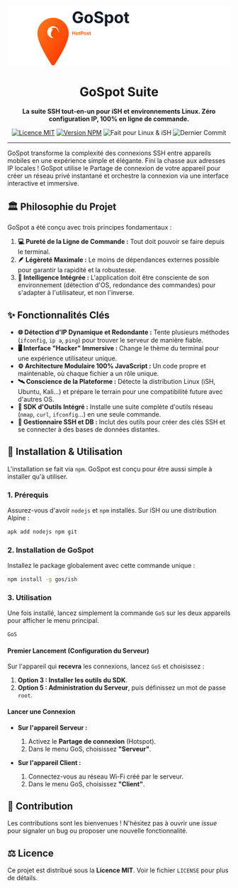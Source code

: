 <div align="center">



<!-- bannière horizontale -->
![GoSpot HotPost](assets/gospot-horizontal.svg)




# GoSpot Suite

**La suite SSH tout-en-un pour iSH et environnements Linux. Zéro configuration IP, 100% en ligne de commande.**

<p>
    <a href="https://github.com/Mauricio-100/GoSpot/blob/main/LICENSE"><img src="https://img.shields.io/badge/license-MIT-blue.svg" alt="Licence MIT"></a>
    <a href="https://www.npmjs.com/package/gospot-ish"><img src="https://img.shields.io/npm/v/gospot-ish.svg" alt="Version NPM"></a>
    <img src="https://img.shields.io/badge/Made%20for-Linux%20&%20iSH-black?logo=linux&logoColor=white" alt="Fait pour Linux & iSH">
    <img src="https://img.shields.io/github/last-commit/Mauricio-100/GoSpot" alt="Dernier Commit">
</p>

</div>

---

GoSpot transforme la complexité des connexions SSH entre appareils mobiles en une expérience simple et élégante. Fini la chasse aux adresses IP locales ! GoSpot utilise le Partage de connexion de votre appareil pour créer un réseau privé instantané et orchestre la connexion via une interface interactive et immersive.

## 🏛️ Philosophie du Projet

GoSpot a été conçu avec trois principes fondamentaux :

1.  **💻 Pureté de la Ligne de Commande :** Tout doit pouvoir se faire depuis le terminal.
2.  **🪶 Légèreté Maximale :** Le moins de dépendances externes possible pour garantir la rapidité et la robustesse.
3.  **🧠 Intelligence Intégrée :** L'application doit être consciente de son environnement (détection d'OS, redondance des commandes) pour s'adapter à l'utilisateur, et non l'inverse.

## ✨ Fonctionnalités Clés

-   **🌐 Détection d'IP Dynamique et Redondante :** Tente plusieurs méthodes (`ifconfig`, `ip a`, `ping`) pour trouver le serveur de manière fiable.
-   **🖥️ Interface "Hacker" Immersive :** Change le thème du terminal pour une expérience utilisateur unique.
-   **⚙️ Architecture Modulaire 100% JavaScript :** Un code propre et maintenable, où chaque fichier a un rôle unique.
-   **🛰️ Conscience de la Plateforme :** Détecte la distribution Linux (iSH, Ubuntu, Kali...) et prépare le terrain pour une compatibilité future avec d'autres OS.
-   **🧰 SDK d'Outils Intégré :** Installe une suite complète d'outils réseau (`nmap`, `curl`, `ifconfig`...) en une seule commande.
-   **🔑 Gestionnaire SSH et DB :** Inclut des outils pour créer des clés SSH et se connecter à des bases de données distantes.

## 🚀 Installation & Utilisation

L'installation se fait via `npm`. GoSpot est conçu pour être aussi simple à installer qu'à utiliser.

### 1. Prérequis

Assurez-vous d'avoir `nodejs` et `npm` installés. Sur iSH ou une distribution Alpine :
```sh
apk add nodejs npm git
```

### 2. Installation de GoSpot

Installez le package globalement avec cette commande unique :
```sh
npm install -g gos/ish
```

### 3. Utilisation

Une fois installé, lancez simplement la commande `GoS` sur les deux appareils pour afficher le menu principal.

```sh
GoS
```

#### Premier Lancement (Configuration du Serveur)
Sur l'appareil qui **recevra** les connexions, lancez `GoS` et choisissez :
1.  **Option 3 : Installer les outils du SDK**.
2.  **Option 5 : Administration du Serveur**, puis définissez un mot de passe `root`.

#### Lancer une Connexion
-   **Sur l'appareil Serveur :**
    1.  Activez le **Partage de connexion** (Hotspot).
    2.  Dans le menu GoS, choisissez **"Serveur"**.

-   **Sur l'appareil Client :**
    1.  Connectez-vous au réseau Wi-Fi créé par le serveur.
    2.  Dans le menu GoS, choisissez **"Client"**.

## 🤝 Contribution

Les contributions sont les bienvenues ! N'hésitez pas à ouvrir une *issue* pour signaler un bug ou proposer une nouvelle fonctionnalité.

## ⚖️ Licence

Ce projet est distribué sous la **Licence MIT**. Voir le fichier `LICENSE` pour plus de détails.
